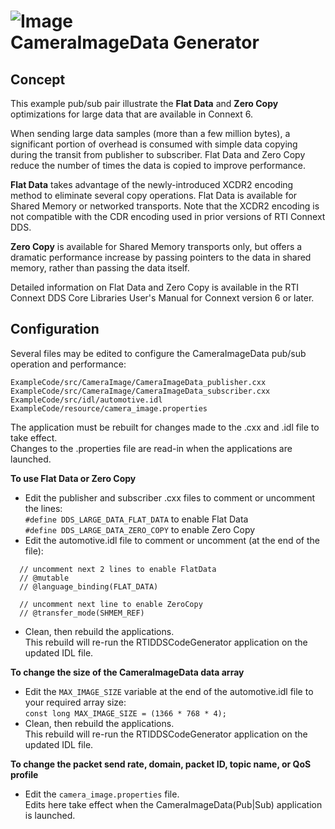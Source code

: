 ![Image](https://www.rti.com/hubfs/RTI_Oct2016/Images/rti-logounit.png)  
 CameraImageData Generator
=====================================

## Concept
This example pub/sub pair illustrate the **Flat Data** and **Zero Copy**
optimizations for large data that are available in Connext 6.  

When sending large data samples (more than a few million bytes), a significant
portion of overhead is consumed with simple data copying during the transit 
from publisher to subscriber.  Flat Data and Zero Copy reduce the number of
times the data is copied to improve performance.

**Flat Data** takes advantage of the newly-introduced XCDR2 encoding method
to eliminate several copy operations.  Flat Data is available for Shared Memory 
or networked transports.  Note that the XCDR2 encoding is not compatible
with the CDR encoding used in prior versions of RTI Connext DDS.

**Zero Copy** is available for Shared Memory transports only, but offers a
dramatic performance increase by passing pointers to the data in shared memory, 
rather than passing the data itself.

Detailed information on Flat Data and Zero Copy is available in the RTI
Connext DDS Core Libraries User's Manual for Connext version 6 or later.


## Configuration
Several files may be edited to configure the CameraImageData pub/sub operation 
and performance:  
```
ExampleCode/src/CameraImage/CameraImageData_publisher.cxx 
ExampleCode/src/CameraImage/CameraImageData_subscriber.cxx 
ExampleCode/src/idl/automotive.idl
ExampleCode/resource/camera_image.properties
```
The application must be rebuilt for changes made to the .cxx and .idl file to take effect.  
Changes to the .properties file are read-in when the applications are launched.

**To use Flat Data or Zero Copy**  
  * Edit the publisher and subscriber .cxx files to comment or uncomment the lines:  
  `#define DDS_LARGE_DATA_FLAT_DATA` to enable Flat Data  
  `#define DDS_LARGE_DATA_ZERO_COPY` to enable Zero Copy
  * Edit the automotive.idl file to comment or uncomment (at the end of the file):  
  ```
    // uncomment next 2 lines to enable FlatData
    // @mutable
    // @language_binding(FLAT_DATA)
    
    // uncomment next line to enable ZeroCopy
    // @transfer_mode(SHMEM_REF)
  ```
  * Clean, then rebuild the applications.  
    This rebuild will re-run the RTIDDSCodeGenerator application on the updated IDL file.
    
**To change the size of the CameraImageData data array**  
  * Edit the `MAX_IMAGE_SIZE` variable at the end of the automotive.idl file to your required array size:  
  `const long MAX_IMAGE_SIZE = (1366 * 768 * 4);`
  * Clean, then rebuild the applications.  
    This rebuild will re-run the RTIDDSCodeGenerator application on the updated IDL file.
    
**To change the packet send rate, domain, packet ID, topic name, or QoS profile**  
  * Edit the `camera_image.properties` file.  
    Edits here take effect when the CameraImageData(Pub|Sub) application is launched.


